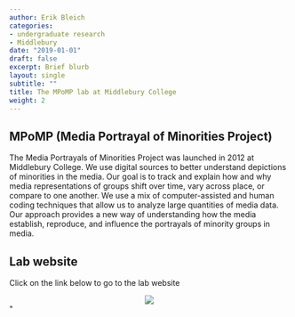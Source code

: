 ```yaml
---
author: Erik Bleich
categories:
- undergraduate research
- Middlebury
date: "2019-01-01"
draft: false
excerpt: Brief blurb
layout: single
subtitle: ""
title: The MPoMP lab at Middlebury College
weight: 2
---
```


## MPoMP (Media Portrayal of Minorities Project)

The Media Portrayals of Minorities Project was launched in 2012 at Middlebury College. We use digital sources to better understand depictions of minorities in the media. Our goal is to track and explain how and why media representations of groups shift over time, vary across place, or compare to one another. We use a mix of computer-assisted and human coding techniques that allow us to analyze large quantities of media data. Our approach provides a new way of understanding how the media establish, reproduce, and influence the portrayals of minority groups in media.

## Lab website

Click on the link below to go to the lab website

<center>
<a href=https://www.mediaandminorities.org/><img src=MPoMPimage.png></a>
</center>"
